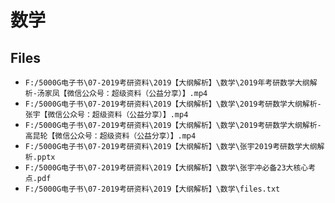 # 数学

## Files

- `F:/5000G电子书\07-2019考研资料\2019【大纲解析】\数学\2019年考研数学大纲解析-汤家凤【微信公众号：超级资料（公益分享）】.mp4`
- `F:/5000G电子书\07-2019考研资料\2019【大纲解析】\数学\2019考研数学大纲解析-张宇【微信公众号：超级资料（公益分享）】.mp4`
- `F:/5000G电子书\07-2019考研资料\2019【大纲解析】\数学\2019考研数学大纲解析-高昆轮【微信公众号：超级资料（公益分享）】.mp4`
- `F:/5000G电子书\07-2019考研资料\2019【大纲解析】\数学\张宇2019考研数学大纲解析.pptx`
- `F:/5000G电子书\07-2019考研资料\2019【大纲解析】\数学\张宇冲必备23大核心考点.pdf`
- `F:/5000G电子书\07-2019考研资料\2019【大纲解析】\数学\files.txt`

